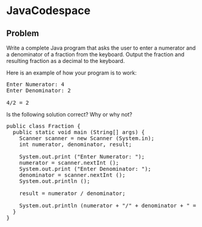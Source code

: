 # JavaCodespace

## Problem

Write a complete Java program that asks the user to enter a numerator and a denominator of a fraction from the keyboard. Output the fraction and resulting fraction as a decimal to the keyboard.

Here is an example of how your program is to work:

<pre>
Enter Numerator: 4
Enter Denominator: 2

4/2 = 2
</pre>

Is the following solution correct? Why or why not?

<pre>
public class Fraction {
  public static void main (String[] args) {
    Scanner scanner = new Scanner (System.in);
    int numerator, denominator, result;
    
    System.out.print ("Enter Numerator: ");
    numerator = scanner.nextInt ();
    System.out.print ("Enter Denominator: ");
    denominator = scanner.nextInt ();
    System.out.println ();
    
    result = numerator / denominator;
    
    System.out.println (numerator + "/" + denominator + " = " + result);
  }
}
</pre>
